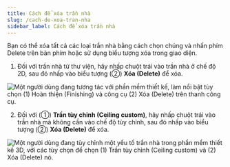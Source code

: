 ```yaml
---
title: Cách để xóa trần nhà
slug: /cach-de-xoa-tran-nha
sidebar_label: Cách để xóa trần nhà
---
```


Bạn có thể xóa tất cả các loại trần nhà bằng cách chọn chúng và nhấn phím Delete trên bàn phím hoặc sử dụng biểu tượng xóa trong giao diện.

1. Đối với trần nhà từ thư viện, hãy nhấp chuột trái vào trần nhà ở chế độ 2D, sau đó nhấp vào biểu tượng (②) **Xóa (Delete)** để xóa.

![Một người dùng đang tương tác với phần mềm thiết kế, làm nổi bật tùy chọn (1) Hoàn thiện (Finishing) và công cụ (2) Xóa (Delete) trên thanh công cụ.](https://storage.googleapis.com/jegavn_kb/image_jegavn/775.1.png)

2. Đối với (①) **Trần tùy chỉnh (Ceiling custom)**, hãy nhấp chuột trái vào trần nhà mà không cần vào chế độ tùy chỉnh, sau đó nhấp vào biểu tượng (②) **Xóa (Delete)** để xóa.

![Một người dùng đang tùy chỉnh một yếu tố trần nhà trong phần mềm thiết kế 3D, với các tùy chọn để chọn (1) Trần tùy chỉnh (Ceiling custom) và (2) Xóa (Delete) nó.](https://storage.googleapis.com/jegavn_kb/image_jegavn/775.2.png)